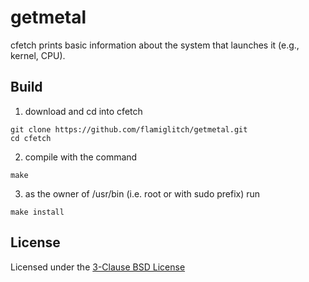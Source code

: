 # getmetal
cfetch prints basic information about the system that launches it (e.g., kernel, CPU).

## Build
1. download and cd into cfetch
```
git clone https://github.com/flamiglitch/getmetal.git
cd cfetch
```
2. compile with the command
```
make
```
3. as the owner of /usr/bin (i.e. root or with sudo prefix) run
```
make install
```

## License
Licensed under the [3-Clause BSD License](LICENSE)
